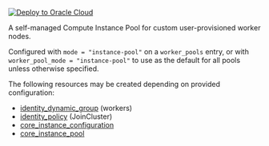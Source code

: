 [![Deploy to Oracle Cloud](https://oci-resourcemanager-plugin.plugins.oci.oraclecloud.com/latest/deploy-to-oracle-cloud.svg)](https://cloud.oracle.com/resourcemanager/stacks/create?zipUrl=https://objectstorage.ap-osaka-1.oraclecloud.com/p/VYW4Rc8Q57asWu1DeqUrLkBZ7CMuNe6TsQdCfIsBUEMSLtH6a3zVD5zEwteRYlLW/n/hpc_limited_availability/b/tfoke/o/oke-workers-only.zip&zipUrlVariables={"worker_pool_mode":"Instance%20Pool","worker_pool_name":"oke-instance-pool"})

<p>
A self-managed Compute Instance Pool for custom user-provisioned worker nodes.

Configured with `mode = "instance-pool"` on a `worker_pools` entry, or with `worker_pool_mode = "instance-pool"` to use as the default for all pools unless otherwise specified.
</p>

The following resources may be created depending on provided configuration:
* <a href=https://registry.terraform.io/providers/oracle/oci/latest/docs/resources/identity_dynamic_group>identity_dynamic_group</a> (workers)
* <a href=https://registry.terraform.io/providers/oracle/oci/latest/docs/resources/identity_policy>identity_policy</a> (JoinCluster)
* <a href=https://registry.terraform.io/providers/oracle/oci/latest/docs/resources/core_instance_configuration>core_instance_configuration</a>
* <a href=https://registry.terraform.io/providers/oracle/oci/latest/docs/resources/core_instance_pool>core_instance_pool</a>
